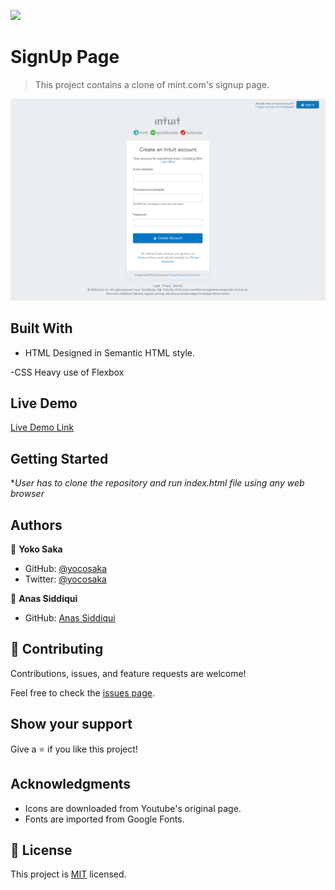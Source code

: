 ![](https://img.shields.io/badge/Microverse-blueviolet)

# SignUp Page

> This project contains a clone of mint.com's signup page.

![screenshot](./project-screenshot.png)


## Built With

- HTML
Designed in Semantic HTML style.

-CSS
Heavy use of Flexbox

## Live Demo

[Live Demo Link](https://smcommits.github.io/)


## Getting Started

**User has to clone the repository and run index.html file using any web browser*


## Authors

👤 **Yoko Saka**

- GitHub: [@yocosaka](https://github.com/yocosaka)
- Twitter: [@yocosaka](https://twitter.com/yocosaka)

👤 **Anas Siddiqui**

- GitHub: [Anas Siddiqui](https://github.com/smcommits)


## 🤝 Contributing

Contributions, issues, and feature requests are welcome!

Feel free to check the [issues page](issues/).

## Show your support

Give a ⭐️ if you like this project!

## Acknowledgments

- Icons are downloaded from Youtube's original page.
- Fonts are imported from Google Fonts.


## 📝 License

This project is [MIT](lic.url) licensed.

